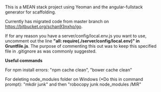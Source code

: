 This is a MEAN stack project using Yeoman and the angular-fullstack generator for scaffolding.

Currently has migrated code from master branch on https://bitbucket.org/schan93nxho/go.

If for any reason you have a server/config/local.env.js you want to use, uncomment out the line **"all: require(./server/config/local.env)" in Gruntfile.js**. The purpose of commenting this out was to keep this specified file in .gitignore as was commonly suggested.

**Useful commands**

For npm install errors: "npm cache clean", "bower cache clean"

For deleting node_modules folder on Windows (*Do this in command prompt): "mkdir junk" and then "robocopy junk node_modules /MIR"

